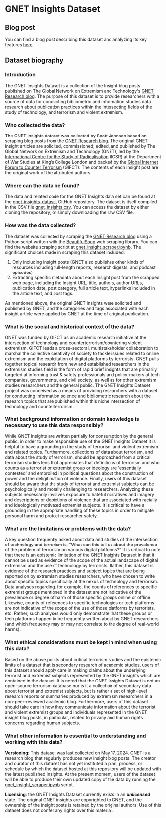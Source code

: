 # GNET Insights Dataset

## Blog post

You can find a blog post describing this dataset and analyzing its key features [here](https://vortexegg.github.io/gnet-insights-dataset/).

## Dataset biography

### Introduction

The GNET Insights Dataset is a collection of the Insight blog posts published on The Global Network on Extremism and Technology's [GNET Research blog](https://gnet-research.org). The purpose of this dataset is to provide researchers with a source of data for conducting bibliometric and information studies data research about publication practices within the intersecting fields of the study of technology, and terrorism and violent extremism.

### Who collected the data?

The GNET Insights dataset was collected by Scott Johnson based on scraping blog posts from the [GNET Research blog](https://gnet-research.org).  The original GNET insight articles are solicited, commissioned, edited, and published by The Global Network on Extremism and Technology (GNET), led by the [International Centre for the Study of Radicalisation](https://icsr.info) (ICSR) at the Department of War Studies at King’s College London and backed by the [Global Internet Forum to Counter Terrorism](https://gifct.org) (GIFCT). The contents of each insight post are the original work of the attributed authors.

### Where can the data be found?

The data and related code for the GNET Insights data set can be found at the [gnet-insights-dataset](https://github.com/vortexegg/gnet-insights-dataset) GitHub repository. The dataset is itself compiled in the CSV file [gnet_insights.csv](https://github.com/vortexegg/gnet-insights-dataset/blob/main/gnet_insights.csv). You can access the dataset by either cloning the repository, or simply downloading the raw CSV file.

### How was the data collected?

The dataset was collected by scraping the [GNET Research blog](https://gnet-research.org) using a Python script written with the [BeautifulSoup](https://www.crummy.com/software/BeautifulSoup/) web scraping library. You can find the website scraping script at [gnet_insight_scraper.ipynb](https://github.com/vortexegg/gnet-insights-dataset/blob/main/gnet_insight_scraper.ipynb). The significant choices made in scraping this dataset included:

1. Only including insight posts (GNET also publishes other kinds of resources including full-length reports, research digests, and podcast episodes)
2. Extracting specific metadata about each Insight post from the scrapped web page, including the Insight URL, title, authors, author URLs, publication date, post category, full article text, hyperlinks included in the article text, and post tags.

As mentioned above, the original GNET insights were solicited and published by GNET, and the categories and tags associated with each insight article were applied by GNET at the time of original publication.

### What is the social and historical context of the data?

GNET was funded by GIFCT as an academic research initiative at the intersection of technology and counterterrorism/countering violent extremism. GIFCT leads a cross-sectoral, multistakeholder collaboration to marshal the collective creativity of society to tackle issues related to online extremism and the exploitation of digital platforms by terrorists. GNET pulls together topical research from new and established researchers in the extremism studies field in the form of rapid brief insights that are primarily targeted at informing trust & safety professionals and policy-makers at tech companies, governments, and civil society, as well as for other extremism studies researchers and the general public. The GNET Insights Dataset project was conceived as a means of providing researchers with a dataset for conducting information science and bibliometric research about the research topics that are published within this niche intersection of technology and counterterrorism.

### What background information or domain knowledge is necessary to use this data responsibly?

While GNET insights are written partially for consumption by the general public, in order to make responsible use of the GNET Insights Dataset it is helpful to have a grounding in the study of terrorism and violent extremism and related topics. Furthermore, collections of data about terrorism, and data about the study of terrorism, should be approached from a critical terrorism studies lens that appreciates that definitions of terrorism and who counts as a terrorist or extremist group or ideology are 'essentially contested' and embroiled in political questions about the construction of power and the deligitimation of violence. Finally, users of this dataset should be aware that the study of terrorist and extremist subjects can be psychologically and morally challenging to researchers. Analyzing these subjects necessarily involves exposure to hateful narratives and imagery and descriptions or depictions of violence that are associated with racially and ideologically motivated extremist subjects. It is critical to have a grounding in the appropriate handling of these topics in order to mitigate personal harm and protect researcher safety.

### What are the limitations or problems with the data?

A key question frequently asked about data and studies of the intersection of technology and terrorism is, "What can this tell us about the prevalence of the problem of terrorism on various digital platforms?" It is critical to note that there is an epistemic limitation of the GNET Insights Dataset in that it cannot be used as evidence of the scope of the actual landscape of digital extremism and the use of technology by terrorists. Rather, this dataset is evidence of the research practices and subject topics that are being reported on by extremism studies researchers, who have chosen to write about specific topics specifically at the nexus of technology and terrorism. Data analyses regarding, for example, the counts of references to specific extremist groups mentioned in the dataset are not indicative of the prevalence or degree of harm of those specific groups online or offline. Likewise, counts of references to specific technologies or tech platforms are not indicative of the scope of the use of those platforms by terrorists, etc. Rather, such analyses would only demonstrate that these groups or tech platforms happen to be frequently written about by GNET researchers (and which frequency may or may not correlate to the degree of real-world harms).

### What ethical considerations must be kept in mind when using this data?

Based on the above points about critical terrorism studies and the epistemic limits of a dataset that is secondary research of academic studies, users of this dataset should apply care in making claims about the underlying terrorist and extremist subjects represented by the GNET insights which are contained in the dataset. It is noted that the GNET Insights Dataset is not an open-source terrorism database nor is it a collection of secondary data about terrorist and extremist subjects, but is rather a set of high-level research reports or summaries produced by extremism researchers in a non-peer-reviewed academic blog. Furthermore, users of this dataset should take care in how they communicate information about the terrorist and violent extremist groups and individuals represented in the GNET insight blog posts, in particular, related to privacy and human rights concerns regarding human subjects.

### What other information is essential to understanding and working with this data?

**Versioning**: This dataset was last collected on May 17, 2024. GNET is a research blog that regularly produces new insight blog posts. The creator and curator of this dataset has not yet instituted a plan, process, or schedule by which the dataset hosted at this repository will be updated with the latest published insights. At the present moment, users of the dataset will be able to produce their own updated copy of the data by running the [gnet_insight_scraper.ipynb](https://github.com/vortexegg/gnet-insights-dataset/blob/main/gnet_insight_scraper.ipynb) script.

**Licensing**: the GNET Insights Dataset currently exists in an ***unlicensed*** state. The original GNET insights are copyrighted to GNET, and the ownership of the insight posts is retained by the original authors. Use of this dataset does not confer any rights over this material.
